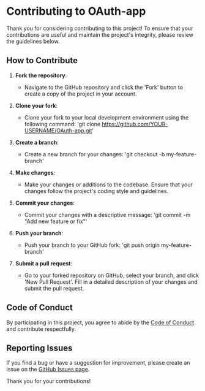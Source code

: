 # Contributing to OAuth-app

Thank you for considering contributing to this project! To ensure that your contributions are useful and maintain the project's integrity, please review the guidelines below.

## How to Contribute

1. **Fork the repository**: 
   - Navigate to the GitHub repository and click the 'Fork' button to create a copy of the project in your account.

2. **Clone your fork**: 
   - Clone your fork to your local development environment using the following command: 
     'git clone https://github.com/YOUR-USERNAME/OAuth-app.git'

3. **Create a branch**: 
   - Create a new branch for your changes: 
     'git checkout -b my-feature-branch'

4. **Make changes**: 
   - Make your changes or additions to the codebase. Ensure that your changes follow the project's coding style and guidelines.

5. **Commit your changes**: 
   - Commit your changes with a descriptive message: 
     'git commit -m "Add new feature or fix"'

6. **Push your branch**: 
   - Push your branch to your GitHub fork: 
     'git push origin my-feature-branch'

7. **Submit a pull request**: 
   - Go to your forked repository on GitHub, select your branch, and click 'New Pull Request'. Fill in a detailed description of your changes and submit the pull request.

## Code of Conduct

By participating in this project, you agree to abide by the [Code of Conduct](CODE_OF_CONDUCT.md) and contribute respectfully.

## Reporting Issues

If you find a bug or have a suggestion for improvement, please create an issue on the [GitHub Issues page](https://github.com/YOUR-USERNAME/OAuth-app/issues).

Thank you for your contributions!


